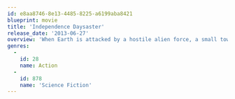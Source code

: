 ```yaml
---
id: e8aa8746-8e13-4485-8225-a6199aba8421
blueprint: movie
title: 'Independence Daysaster'
release_date: '2013-06-27'
overview: 'When Earth is attacked by a hostile alien force, a small town firefighter and a rogue SETI scientist team up to activate the only technology capable of defeating the invaders.'
genres:
  -
    id: 28
    name: Action
  -
    id: 878
    name: 'Science Fiction'
---
```

